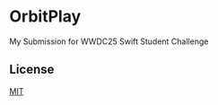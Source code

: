 
# OrbitPlay

My Submission for WWDC25 Swift Student Challenge
## License

[MIT](https://choosealicense.com/licenses/mit/)

